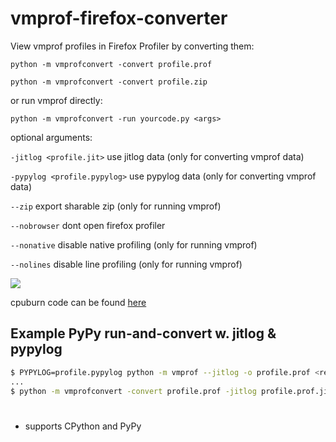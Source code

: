 # vmprof-firefox-converter

View vmprof profiles in Firefox Profiler by converting them:

`python -m vmprofconvert -convert profile.prof`

`python -m vmprofconvert -convert profile.zip`

or run vmprof directly:

`python -m vmprofconvert -run yourcode.py <args>`

optional arguments:

`-jitlog <profile.jit>` use jitlog data (only for converting vmprof data)

`-pypylog <profile.pypylog>` use pypylog data (only for converting vmprof data)

`--zip` export sharable zip (only for running vmprof)

`--nobrowser` dont open firefox profiler

`--nonative` disable native profiling (only for running vmprof)

`--nolines` disable line profiling (only for running vmprof)

<img src="https://github.com/Cskorpion/vmprof-firefox-converter/blob/main/images/firefox.png?raw=true">

cpuburn code can be found
[here](https://github.com/vmprof/vmprof-python/blob/master/vmprof/test/cpuburn.py)

## Example PyPy run-and-convert w. jitlog & pypylog

```bash
$ PYPYLOG=profile.pypylog python -m vmprof --jitlog -o profile.prof <remaining vmprof args...>
...
$ python -m vmprofconvert -convert profile.prof -jitlog profile.prof.jit -pypylog profile.pypylog
````

#

- supports CPython and PyPy
